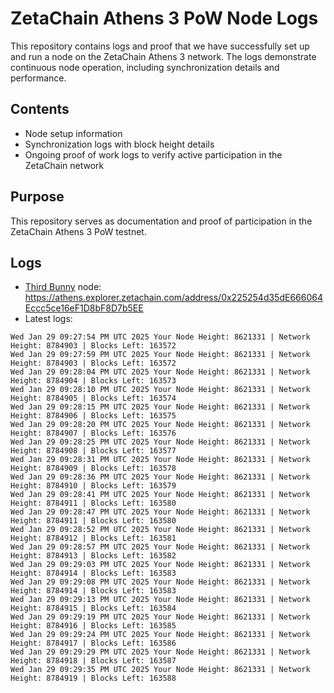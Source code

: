 # ZetaChain Athens 3 PoW Node Logs
This repository contains logs and proof that we have successfully set up and run a node on the ZetaChain Athens 3 network. The logs demonstrate continuous node operation, including synchronization details and performance.

## Contents
- Node setup information
- Synchronization logs with block height details
- Ongoing proof of work logs to verify active participation in the ZetaChain network

## Purpose
This repository serves as documentation and proof of participation in the ZetaChain Athens 3 PoW testnet.

## Logs

- [Third Bunny](https://thirdbunny.xyz/) node: https://athens.explorer.zetachain.com/address/0x225254d35dE666064Eccc5ce16eF1D8bF8D7b5EE
- Latest logs:
```
Wed Jan 29 09:27:54 PM UTC 2025 Your Node Height: 8621331 | Network Height: 8784903 | Blocks Left: 163572
Wed Jan 29 09:27:59 PM UTC 2025 Your Node Height: 8621331 | Network Height: 8784903 | Blocks Left: 163572
Wed Jan 29 09:28:04 PM UTC 2025 Your Node Height: 8621331 | Network Height: 8784904 | Blocks Left: 163573
Wed Jan 29 09:28:10 PM UTC 2025 Your Node Height: 8621331 | Network Height: 8784905 | Blocks Left: 163574
Wed Jan 29 09:28:15 PM UTC 2025 Your Node Height: 8621331 | Network Height: 8784906 | Blocks Left: 163575
Wed Jan 29 09:28:20 PM UTC 2025 Your Node Height: 8621331 | Network Height: 8784907 | Blocks Left: 163576
Wed Jan 29 09:28:25 PM UTC 2025 Your Node Height: 8621331 | Network Height: 8784908 | Blocks Left: 163577
Wed Jan 29 09:28:31 PM UTC 2025 Your Node Height: 8621331 | Network Height: 8784909 | Blocks Left: 163578
Wed Jan 29 09:28:36 PM UTC 2025 Your Node Height: 8621331 | Network Height: 8784910 | Blocks Left: 163579
Wed Jan 29 09:28:41 PM UTC 2025 Your Node Height: 8621331 | Network Height: 8784911 | Blocks Left: 163580
Wed Jan 29 09:28:47 PM UTC 2025 Your Node Height: 8621331 | Network Height: 8784911 | Blocks Left: 163580
Wed Jan 29 09:28:52 PM UTC 2025 Your Node Height: 8621331 | Network Height: 8784912 | Blocks Left: 163581
Wed Jan 29 09:28:57 PM UTC 2025 Your Node Height: 8621331 | Network Height: 8784913 | Blocks Left: 163582
Wed Jan 29 09:29:03 PM UTC 2025 Your Node Height: 8621331 | Network Height: 8784914 | Blocks Left: 163583
Wed Jan 29 09:29:08 PM UTC 2025 Your Node Height: 8621331 | Network Height: 8784914 | Blocks Left: 163583
Wed Jan 29 09:29:13 PM UTC 2025 Your Node Height: 8621331 | Network Height: 8784915 | Blocks Left: 163584
Wed Jan 29 09:29:19 PM UTC 2025 Your Node Height: 8621331 | Network Height: 8784916 | Blocks Left: 163585
Wed Jan 29 09:29:24 PM UTC 2025 Your Node Height: 8621331 | Network Height: 8784917 | Blocks Left: 163586
Wed Jan 29 09:29:29 PM UTC 2025 Your Node Height: 8621331 | Network Height: 8784918 | Blocks Left: 163587
Wed Jan 29 09:29:35 PM UTC 2025 Your Node Height: 8621331 | Network Height: 8784919 | Blocks Left: 163588
```
